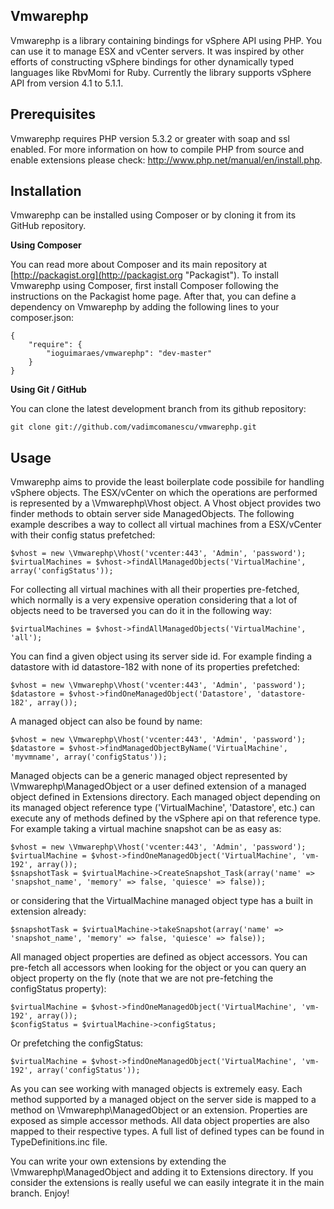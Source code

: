 Vmwarephp
--------

Vmwarephp is a library containing bindings for vSphere API using PHP. You can
use it to manage ESX and vCenter servers. It was inspired by other efforts of
constructing vSphere bindings for other dynamically typed languages like RbvMomi
for Ruby. Currently the library supports vSphere API from version 4.1 to 5.1.1.

Prerequisites
--------

Vmwarephp requires PHP version 5.3.2 or greater with soap and ssl enabled. For more
information on how to compile PHP from source and enable extensions please check: http://www.php.net/manual/en/install.php.

Installation
--------

Vmwarephp can be installed using Composer or by cloning it from its GitHub repository.

**Using Composer**

You can read more about Composer and its main repository at
[http://packagist.org](http://packagist.org "Packagist"). To install
Vmwarephp using Composer, first install Composer following the instructions on the
Packagist home page. After that, you can define a dependency on Vmwarephp by adding
the following lines to your composer.json:

    {
        "require": {
            "ioguimaraes/vmwarephp": "dev-master"
        }
    }
    
**Using Git / GitHub**

You can clone the latest development branch from its github repository:

    git clone git://github.com/vadimcomanescu/vmwarephp.git

Usage
--------

Vmwarephp aims to provide the least boilerplate code possibile for handling vSphere objects. The ESX/vCenter on which
the operations are performed is represented by a \Vmwarephp\Vhost object. A Vhost object provides two finder methods to 
obtain server side ManagedObjects. The following example describes a way to collect all virtual machines from a ESX/vCenter
with their config status prefetched:
    
    $vhost = new \Vmwarephp\Vhost('vcenter:443', 'Admin', 'password');
    $virtualMachines = $vhost->findAllManagedObjects('VirtualMachine', array('configStatus'));

For collecting all virtual machines with all their properties pre-fetched, which normally is a very expensive operation
considering that a lot of objects need to be traversed you can do it in the following way:

    $virtualMachines = $vhost->findAllManagedObjects('VirtualMachine', 'all');

You can find a given object using its server side id. For example finding a datastore with id datastore-182 with none of
its properties prefetched:

    $vhost = new \Vmwarephp\Vhost('vcenter:443', 'Admin', 'password');
    $datastore = $vhost->findOneManagedObject('Datastore', 'datastore-182', array());

A managed object can also be found by name:

	$vhost = new \Vmwarephp\Vhost('vcenter:443', 'Admin', 'password');
    $datastore = $vhost->findManagedObjectByName('VirtualMachine', 'myvmname', array('configStatus'));
    
Managed objects can be a generic managed object represented by \Vmwarephp\ManagedObject or a user defined extension of a
managed object defined in Extensions directory. Each managed object depending on its managed object reference type ('VirtualMachine',
'Datastore', etc.) can execute any of methods defined by the vSphere api on that reference type. For example taking a 
virtual machine snapshot can be as easy as:

    $vhost = new \Vmwarephp\Vhost('vcenter:443', 'Admin', 'password');
    $virtualMachine = $vhost->findOneManagedObject('VirtualMachine', 'vm-192', array());
    $snapshotTask = $virtualMachine->CreateSnapshot_Task(array('name' => 'snapshot_name', 'memory' => false, 'quiesce' => false));
    
or considering that the VirtualMachine managed object type has a built in extension already:

    $snapshotTask = $virtualMachine->takeSnapshot(array('name' => 'snapshot_name', 'memory' => false, 'quiesce' => false));
    
All managed object properties are defined as object accessors. You can pre-fetch all accessors when looking for the object or 
you can query an object property on the fly (note that we are not pre-fetching the configStatus property):

    $virtualMachine = $vhost->findOneManagedObject('VirtualMachine', 'vm-192', array());
    $configStatus = $virtualMachine->configStatus;
    
Or prefetching the configStatus:
    
    $virtualMachine = $vhost->findOneManagedObject('VirtualMachine', 'vm-192', array('configStatus'));
    
As you can see working with managed objects is extremely easy. Each method supported by a managed object on the server side
is mapped to a method on \Vmwarephp\ManagedObject or an extension. Properties are exposed as simple accessor methods. All data
object properties are also mapped to their respective types. A full list of defined types can be found in TypeDefinitions.inc file.

You can write your own extensions by extending the \Vmwarephp\ManagedObject and adding it to Extensions directory. 
If you consider the extensions is really useful we can easily integrate it in the main branch. Enjoy!

    
    
    
    
    
